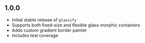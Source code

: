 
## 1.0.0

- Initial stable release of `glassify`
- Supports both fixed-size and flexible glass-morphic containers
- Adds custom gradient border painter
- Includes test coverage

